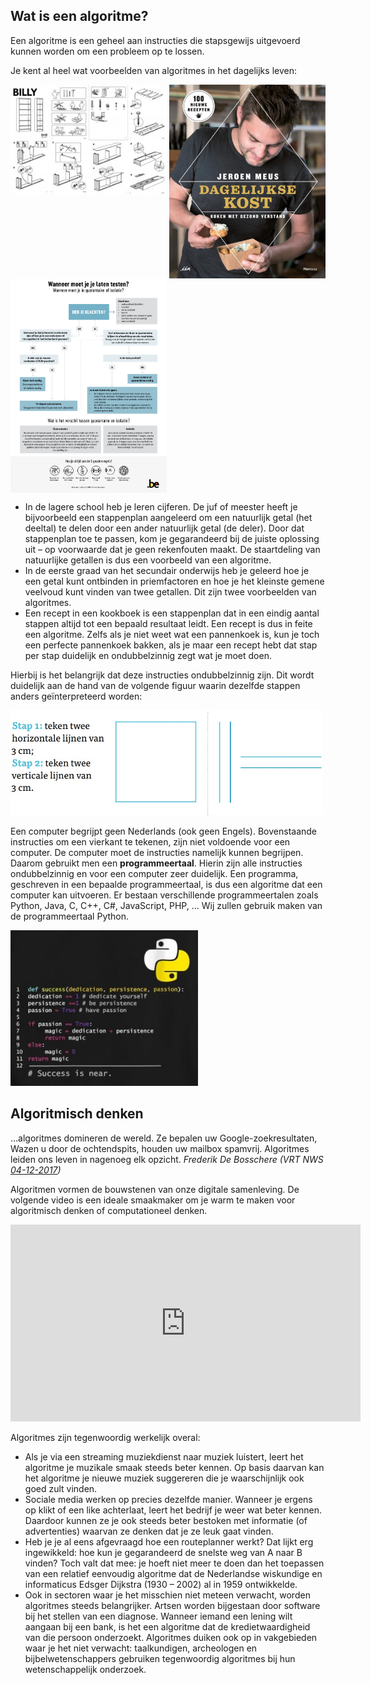 ## Wat is een algoritme?

<div class="callout callout-danger">
  <p>Een algoritme is een geheel aan instructies die stapsgewijs uitgevoerd kunnen worden om een probleem op te lossen.</p>
</div>

Je kent al heel wat voorbeelden van algoritmes in het dagelijks leven:

<div class="dodona-centered-group">
  <img src="media/algoritme_billy.jpg" align="top" width="250px" data-caption="Algoritme: Billy boekenkast van IKEA" />
  <img src="media/algoritme_dagelijksekost.jpg" align="top" width="250px" data-caption="Algoritme: Kookboek Dagelijkse Kost van Jeroen Meus" />
  <img src="media/algoritme_flowchartcorona.jpg" align="top" width="250px" data-caption="Algoritme: Wanneer moet je je laten testen op corona?"/>
</div>

* In de lagere school heb je leren cijferen. De juf of meester heeft je bijvoorbeeld een stappenplan aangeleerd om een natuurlijk getal (het deeltal) te delen door een ander natuurlijk getal (de deler). Door dat stappenplan toe te passen, kom je gegarandeerd bij de juiste oplossing uit – op voorwaarde dat je geen rekenfouten maakt. De staartdeling van natuurlijke getallen is dus een voorbeeld van een algoritme.
* In de eerste graad van het secundair onderwijs heb je geleerd hoe je een getal kunt ontbinden in priemfactoren en hoe je het kleinste gemene veelvoud kunt vinden van twee getallen. Dit zijn twee voorbeelden van algoritmes.
* Een recept in een kookboek is een stappenplan dat in een eindig aantal stappen altijd tot een bepaald resultaat leidt. Een recept is dus in feite een algoritme. Zelfs als je niet weet wat een pannenkoek is, kun je toch een perfecte pannenkoek bakken, als je maar een recept hebt dat stap per stap duidelijk en ondubbelzinnig zegt wat je moet doen.

Hierbij is het belangrijk dat deze instructies ondubbelzinnig zijn. Dit wordt duidelijk aan de hand van de volgende figuur waarin dezelfde stappen anders geïnterpreteerd worden:

<img src="media/algoritme_vierkant.jpg" width="500px" data-caption="Python programma" />

Een computer begrijpt geen Nederlands (ook geen Engels). Bovenstaande instructies om een vierkant te tekenen, zijn niet voldoende voor een computer. De computer moet de instructies namelijk kunnen begrijpen. Daarom gebruikt men een **programmeertaal**. Hierin zijn alle instructies ondubbelzinnig en voor een computer zeer duidelijk. Een programma, geschreven in een bepaalde programmeertaal, is dus een algoritme dat een computer kan uitvoeren. Er bestaan verschillende programmeertalen zoals Python, Java, C, C++, C#, JavaScript, PHP, ... Wij zullen gebruik maken van de programmeertaal Python.

<img src="media/algoritme_funnypython.jpg" width="300px" data-caption="Python programma" />


## Algoritmisch denken

<div class="callout callout-info">
  <p>...algoritmes domineren de wereld. Ze bepalen uw Google-zoekresultaten, Wazen u door de ochtendspits, houden uw mailbox spamvrij. Algoritmes leiden ons leven in nagenoeg elk opzicht. <i>Frederik De Bosschere (VRT NWS  <a href="https://www.vrt.be/vrtnws/nl/2017/12/04/opinie-frederik-de-bosschere-algoritmes/">04-12-2017</a>)</i></p>
</div>
  
Algoritmen vormen de bouwstenen van onze digitale samenleving. De volgende video is een ideale smaakmaker om je warm te maken voor algoritmisch denken of computationeel denken.

<div align="center">
<iframe width="560" height="315" src="https://www.youtube.com/embed/nKIu9yen5nc" title="YouTube video player" frameborder="0" allow="accelerometer; autoplay; clipboard-write; encrypted-media; gyroscope; picture-in-picture" allowFullScreen="allowFullScreen"></iframe>
</div>


Algoritmes zijn tegenwoordig werkelijk overal:
* Als je via een streaming muziekdienst naar muziek luistert, leert het algoritme je muzikale smaak steeds beter kennen. Op basis daarvan kan het algoritme je nieuwe muziek suggereren die je waarschijnlijk ook goed zult vinden.
* Sociale media werken op precies dezelfde manier. Wanneer je ergens op klikt of een like achterlaat, leert het bedrijf je weer wat beter kennen. Daardoor kunnen ze je ook steeds beter bestoken met informatie (of advertenties) waarvan ze denken dat je ze leuk gaat vinden.
* Heb je je al eens afgevraagd hoe een routeplanner werkt? Dat lijkt erg ingewikkeld: hoe kun je gegarandeerd de snelste weg van A naar B vinden? Toch valt dat mee: je hoeft niet meer te doen dan het toepassen van een relatief eenvoudig algoritme dat de Nederlandse wiskundige en informaticus Edsger Dijkstra (1930 – 2002) al in 1959 ontwikkelde.
* Ook in sectoren waar je het misschien niet meteen verwacht, worden algoritmes steeds belangrijker. Artsen worden bijgestaan door software bij het stellen van een diagnose. Wanneer iemand een lening wilt aangaan bij een bank, is het een algoritme dat de kredietwaardigheid van die persoon onderzoekt. Algoritmes duiken ook op in vakgebieden waar je het niet verwacht: taalkundigen, archeologen en bijbelwetenschappers gebruiken tegenwoordig algoritmes bij hun wetenschappelijk onderzoek.
